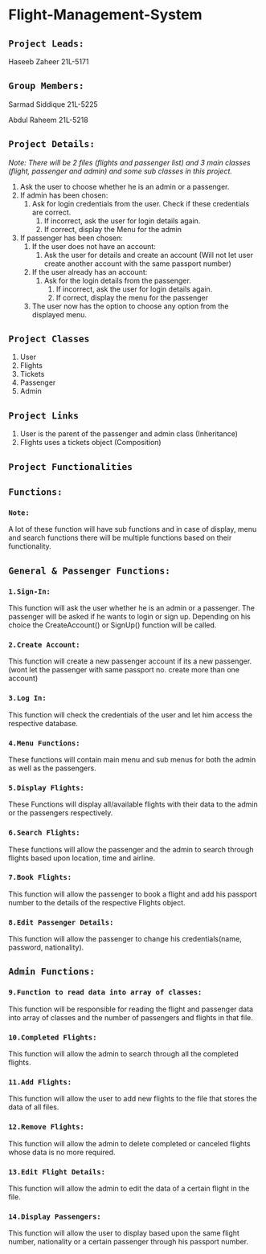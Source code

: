 # Flight-Management-System

## `Project Leads:`

Haseeb Zaheer 21L-5171

## `Group Members:`

Sarmad Siddique 21L-5225

Abdul Raheem 21L-5218

## `Project Details:`

*Note: There will be 2 files (flights and passenger list) and 3 main classes (flight, passenger and admin) and some sub classes in this project.*

1. Ask the user to choose whether he is an admin or a passenger.
2. If admin has been chosen:
    1. Ask for login credentials from the user. Check if these credentials are correct.
        1. If incorrect, ask the user for login details again.
        2. If correct, display the Menu for the admin 
3. If passenger has been chosen:
    1. If the user does not have an account:
        1. Ask the user for details and create an account (Will not let user create another account with the same passport number)
    2. If the user already has an account:
        1. Ask for the login details from the passenger.
            1. If incorrect, ask the user for login details again.
            2. If correct, display the menu for the passenger
    3. The user now has the option to choose any option from the displayed menu.

## `Project Classes`

1. User
2. Flights
3. Tickets
4. Passenger
5. Admin

## `Project Links`

1. User is the parent of the passenger and admin class (Inheritance)
2. Flights uses a tickets object (Composition)

## `Project Functionalities`

## `Functions:`

### `Note:`

A lot of these function will have sub functions and in case of display, menu and search functions there will be multiple functions based on their functionality.

## `General & Passenger Functions:`

### `1.Sign-In:`

This function will ask the user whether he is an admin or a passenger. The passenger will be asked if he wants to login or sign up. Depending on his choice the CreateAccount() or SignUp() function will be called.

### `2.Create Account:`

 This function will create a new passenger account if its a new passenger.(wont let the passenger with same passport no. create more than one account)

### `3.Log In:`

This function will check the credentials of the user and let him access the respective database.

### `4.Menu Functions:`

These functions will contain main menu and sub menus for both the admin as well as the passengers.

### `5.Display Flights:`

These Functions will display all/available flights with their data to the admin or the passengers respectively.

### `6.Search Flights:`

These functions will allow the passenger and the admin to search through flights based upon location, time and airline.

### `7.Book Flights:`

This function will allow the passenger to book a flight and add his passport number to the details of the respective Flights object.

### `8.Edit Passenger Details:`

This function will allow the passenger to change his credentials(name, password, nationality).

## `Admin Functions:`

### `9.Function to read data into array of classes:`

This function will be responsible for reading the flight and passenger data into array of classes and the number of passengers and flights in that file.

### `10.Completed Flights:`

This function will allow the admin to search through all the completed flights.

### `11.Add Flights:`

This function will allow the user to add new flights to the file that stores the data of all files.

### `12.Remove Flights:`

This function will allow the admin to delete completed or canceled flights whose data is no more required.

### `13.Edit Flight Details:`

This function will allow the admin to edit the data of a certain flight in the file.

### `14.Display Passengers:`

This function will allow the user to display based  upon the same flight number, nationality or a certain passenger through his passport number.


